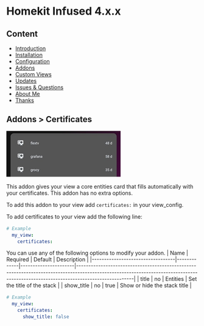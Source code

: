 # Homekit Infused 4.x.x

## Content
- [Introduction](index.md)
- [Installation](installation.md)
- [Configuration](configuration.md)
- [Addons](addons.md)
- [Custom Views](custom_views.md)
- [Updates](updates.md)
- [Issues & Questions](issues.md)
- [About Me](about.md)
- [Thanks](thanks.md)

## Addons > Certificates

![Homekit Infused](../images/certificates-card.png)

This addon gives your view a core entities card that fills automatically with your certificates.
This addon has no extra options.

To add this addon to your view add `certificates:` in your view_config.

To add certificates to your view add the following line:

```yaml
# Example
  my_view:
    certificates:
```

You can use any of the following options to modify your addon.
| Name | Required | Default | Description |
|----------------------------------|-------------|----------------------|-----------------------------------------------------------------------------------------------------------------------------------------------------------------------------------|
| title | no | Entities | Set the title of the stack |
| show_title | no | true | Show or hide the stack title |

```yaml
# Example
  my_view:
    certificates:
      show_title: false
```              